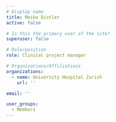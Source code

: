 ```yaml
---
# Display name
title: Meike Distler
active: false

# Is this the primary user of the site?
superuser: false

# Role/position
role: Clinical project manager

# Organizations/Affiliations
organizations:
  - name: University Hospital Zurich
    url: ''

email: ''

user_groups:
  - Members
---
```

